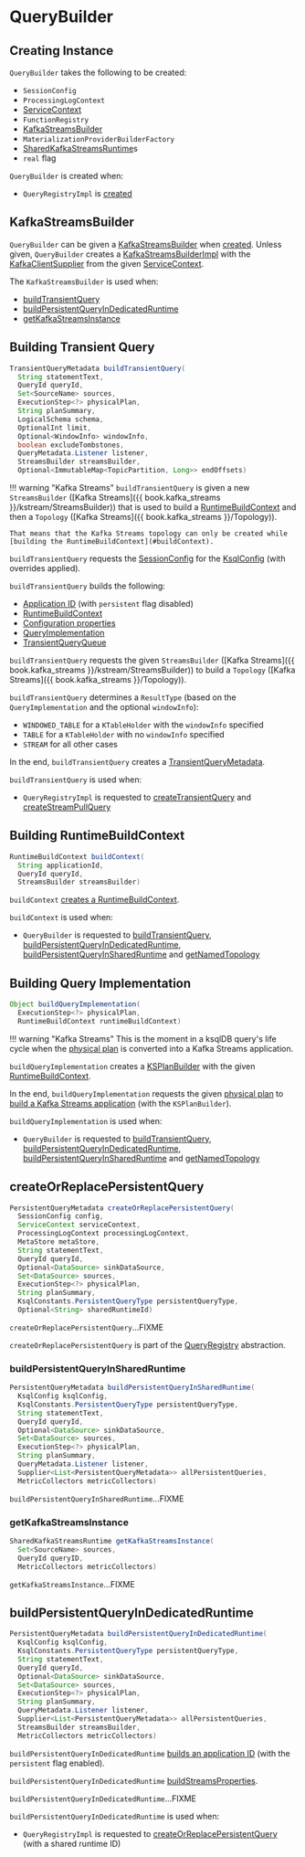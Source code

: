 # QueryBuilder

## Creating Instance

`QueryBuilder` takes the following to be created:

* <span id="config"> `SessionConfig`
* <span id="processingLogContext"> `ProcessingLogContext`
* <span id="serviceContext"> [ServiceContext](ServiceContext.md)
* <span id="functionRegistry"> `FunctionRegistry`
* [KafkaStreamsBuilder](#kafkaStreamsBuilder)
* <span id="materializationProviderBuilderFactory"> `MaterializationProviderBuilderFactory`
* <span id="streams"> [SharedKafkaStreamsRuntime](SharedKafkaStreamsRuntime.md)s
* <span id="real"> `real` flag

`QueryBuilder` is created when:

* `QueryRegistryImpl` is [created](QueryRegistryImpl.md#queryBuilderFactory)

## <span id="kafkaStreamsBuilder"> KafkaStreamsBuilder

`QueryBuilder` can be given a [KafkaStreamsBuilder](KafkaStreamsBuilder.md) when [created](#creating-instance). Unless given, `QueryBuilder` creates a [KafkaStreamsBuilderImpl](KafkaStreamsBuilderImpl.md) with the [KafkaClientSupplier](ServiceContext.md#getKafkaClientSupplier) from the given [ServiceContext](#serviceContext).

The `KafkaStreamsBuilder` is used when:

* [buildTransientQuery](#buildTransientQuery)
* [buildPersistentQueryInDedicatedRuntime](#buildPersistentQueryInDedicatedRuntime)
* [getKafkaStreamsInstance](#getKafkaStreamsInstance)

## <span id="buildTransientQuery"> Building Transient Query

```java
TransientQueryMetadata buildTransientQuery(
  String statementText,
  QueryId queryId,
  Set<SourceName> sources,
  ExecutionStep<?> physicalPlan,
  String planSummary,
  LogicalSchema schema,
  OptionalInt limit,
  Optional<WindowInfo> windowInfo,
  boolean excludeTombstones,
  QueryMetadata.Listener listener,
  StreamsBuilder streamsBuilder,
  Optional<ImmutableMap<TopicPartition, Long>> endOffsets)
```

!!! warning "Kafka Streams"
    `buildTransientQuery` is given a new `StreamsBuilder` ([Kafka Streams]({{ book.kafka_streams }}/kstream/StreamsBuilder)) that is used to build a [RuntimeBuildContext](#buildContext) and then a `Topology` ([Kafka Streams]({{ book.kafka_streams }}/Topology)).

    That means that the Kafka Streams topology can only be created while [building the RuntimeBuildContext](#buildContext).

`buildTransientQuery` requests the [SessionConfig](#config) for the [KsqlConfig](SessionConfig.md#getConfig) (with overrides applied).

`buildTransientQuery` builds the following:

* [Application ID](QueryApplicationId.md#build) (with `persistent` flag disabled)
* [RuntimeBuildContext](#buildContext)
* [Configuration properties](#buildStreamsProperties)
* [QueryImplementation](#buildQueryImplementation)
* [TransientQueryQueue](#buildTransientQueryQueue)

`buildTransientQuery` requests the given `StreamsBuilder` ([Kafka Streams]({{ book.kafka_streams }}/kstream/StreamsBuilder)) to build a `Topology` ([Kafka Streams]({{ book.kafka_streams }}/Topology)).

`buildTransientQuery` determines a `ResultType` (based on the `QueryImplementation` and the optional `windowInfo`):

* `WINDOWED_TABLE` for a `KTableHolder` with the `windowInfo` specified
* `TABLE` for a `KTableHolder` with no `windowInfo` specified
* `STREAM` for all other cases

In the end, `buildTransientQuery` creates a [TransientQueryMetadata](TransientQueryMetadata.md).

`buildTransientQuery` is used when:

* `QueryRegistryImpl` is requested to [createTransientQuery](QueryRegistryImpl.md#createTransientQuery) and [createStreamPullQuery](QueryRegistryImpl.md#createStreamPullQuery)

## <span id="buildContext"> Building RuntimeBuildContext

```java
RuntimeBuildContext buildContext(
  String applicationId,
  QueryId queryId,
  StreamsBuilder streamsBuilder)
```

`buildContext` [creates a RuntimeBuildContext](RuntimeBuildContext.md#of).

`buildContext` is used when:

* `QueryBuilder` is requested to [buildTransientQuery](#buildTransientQuery), [buildPersistentQueryInDedicatedRuntime](#buildPersistentQueryInDedicatedRuntime), [buildPersistentQueryInSharedRuntime](#buildPersistentQueryInSharedRuntime) and [getNamedTopology](#getNamedTopology)

## <span id="buildQueryImplementation"> Building Query Implementation

```java
Object buildQueryImplementation(
  ExecutionStep<?> physicalPlan,
  RuntimeBuildContext runtimeBuildContext)
```

!!! warning "Kafka Streams"
    This is the moment in a ksqlDB query's life cycle when the [physical plan](ExecutionStep.md) is converted into a Kafka Streams application.

`buildQueryImplementation` creates a [KSPlanBuilder](KSPlanBuilder.md) with the given [RuntimeBuildContext](RuntimeBuildContext.md).

In the end, `buildQueryImplementation` requests the given [physical plan](ExecutionStep.md) to [build a Kafka Streams application](ExecutionStep.md#build) (with the `KSPlanBuilder`).

`buildQueryImplementation` is used when:

* `QueryBuilder` is requested to [buildTransientQuery](#buildTransientQuery), [buildPersistentQueryInDedicatedRuntime](#buildPersistentQueryInDedicatedRuntime), [buildPersistentQueryInSharedRuntime](#buildPersistentQueryInSharedRuntime) and [getNamedTopology](#getNamedTopology)

## <span id="createOrReplacePersistentQuery"> createOrReplacePersistentQuery

```java
PersistentQueryMetadata createOrReplacePersistentQuery(
  SessionConfig config,
  ServiceContext serviceContext,
  ProcessingLogContext processingLogContext,
  MetaStore metaStore,
  String statementText,
  QueryId queryId,
  Optional<DataSource> sinkDataSource,
  Set<DataSource> sources,
  ExecutionStep<?> physicalPlan,
  String planSummary,
  KsqlConstants.PersistentQueryType persistentQueryType,
  Optional<String> sharedRuntimeId)
```

`createOrReplacePersistentQuery`...FIXME

`createOrReplacePersistentQuery` is part of the [QueryRegistry](QueryRegistry.md#createOrReplacePersistentQuery) abstraction.

### <span id="buildPersistentQueryInSharedRuntime"> buildPersistentQueryInSharedRuntime

```java
PersistentQueryMetadata buildPersistentQueryInSharedRuntime(
  KsqlConfig ksqlConfig,
  KsqlConstants.PersistentQueryType persistentQueryType,
  String statementText,
  QueryId queryId,
  Optional<DataSource> sinkDataSource,
  Set<DataSource> sources,
  ExecutionStep<?> physicalPlan,
  String planSummary,
  QueryMetadata.Listener listener,
  Supplier<List<PersistentQueryMetadata>> allPersistentQueries,
  MetricCollectors metricCollectors)
```

`buildPersistentQueryInSharedRuntime`...FIXME

### <span id="getKafkaStreamsInstance"> getKafkaStreamsInstance

```java
SharedKafkaStreamsRuntime getKafkaStreamsInstance(
  Set<SourceName> sources,
  QueryId queryID,
  MetricCollectors metricCollectors)
```

`getKafkaStreamsInstance`...FIXME

## <span id="buildPersistentQueryInDedicatedRuntime"> buildPersistentQueryInDedicatedRuntime

```java
PersistentQueryMetadata buildPersistentQueryInDedicatedRuntime(
  KsqlConfig ksqlConfig,
  KsqlConstants.PersistentQueryType persistentQueryType,
  String statementText,
  QueryId queryId,
  Optional<DataSource> sinkDataSource,
  Set<DataSource> sources,
  ExecutionStep<?> physicalPlan,
  String planSummary,
  QueryMetadata.Listener listener,
  Supplier<List<PersistentQueryMetadata>> allPersistentQueries,
  StreamsBuilder streamsBuilder,
  MetricCollectors metricCollectors)
```

`buildPersistentQueryInDedicatedRuntime` [builds an application ID](QueryApplicationId.md#build) (with the `persistent` flag enabled).

`buildPersistentQueryInDedicatedRuntime` [buildStreamsProperties](#buildStreamsProperties).

`buildPersistentQueryInDedicatedRuntime`...FIXME

`buildPersistentQueryInDedicatedRuntime` is used when:

* `QueryRegistryImpl` is requested to [createOrReplacePersistentQuery](QueryRegistryImpl.md#createOrReplacePersistentQuery) (with a shared runtime ID)
